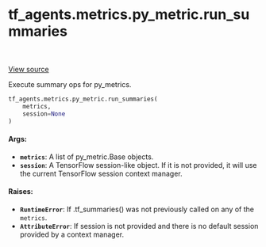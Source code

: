 <div itemscope itemtype="http://developers.google.com/ReferenceObject">
<meta itemprop="name" content="tf_agents.metrics.py_metric.run_summaries" />
<meta itemprop="path" content="Stable" />
</div>

# tf_agents.metrics.py_metric.run_summaries

<table class="tfo-notebook-buttons tfo-api" align="left">
</table>

<a target="_blank" href="https://github.com/tensorflow/agents/tree/master/tf_agents/metrics/py_metric.py">View
source</a>

Execute summary ops for py_metrics.

``` python
tf_agents.metrics.py_metric.run_summaries(
    metrics,
    session=None
)
```

<!-- Placeholder for "Used in" -->

#### Args:

*   <b>`metrics`</b>: A list of py_metric.Base objects.
*   <b>`session`</b>: A TensorFlow session-like object. If it is not provided,
    it will use the current TensorFlow session context manager.

#### Raises:

*   <b>`RuntimeError`</b>: If .tf_summaries() was not previously called on any
    of the `metrics`.
*   <b>`AttributeError`</b>: If session is not provided and there is no default
    session provided by a context manager.
